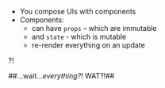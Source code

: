 * You compose UIs with components
* Components:
  * can have `props` – which are immutable
  * and `state` - which is mutable
  * re-render everything on an update

 
?!

##...wait...*everything?!* WAT?!##